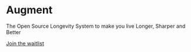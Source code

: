 # Augment

The Open Source Longevity System to make you live Longer, Sharper and Better

[Join the waitlist](https://augment.day)
